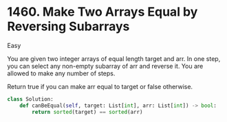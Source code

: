 # 1460. Make Two Arrays Equal by Reversing Subarrays

Easy

You are given two integer arrays of equal length target and arr. In one step, you can select any non-empty subarray of arr and reverse it. You are allowed to make any number of steps.

Return true if you can make arr equal to target or false otherwise.

```python
class Solution:
    def canBeEqual(self, target: List[int], arr: List[int]) -> bool:
        return sorted(target) == sorted(arr)
```
